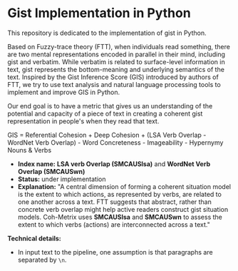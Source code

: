# Gist Implementation in Python
This repository is dedicated to the implementation of gist in Python. 

Based on Fuzzy-trace theory (FTT), when individuals read something, there are two mental representations encoded in parallel in their mind, including gist and verbatim. While verbatim is related to surface-level information in text, gist represents the bottom-meaning and underlying semantics of the text. Inspired by the Gist Inference Score (GIS) introduced by authors of FTT, we try to use text analysis and natural language processing tools to implement and improve GIS in Python. 

Our end goal is to have a metric that gives us an understanding of the potential and capacity of a piece of text in creating a coherent gist representation in people's when they read that text.

GIS = Referential Cohesion + Deep Cohesion + (LSA Verb Overlap - WordNet Verb Overlap) - Word Concreteness - Imageability - Hypernymy Nouns & Verbs

* **Index name:** **LSA verb Overlap (SMCAUSlsa)** and **WordNet Verb Overlap (SMCAUSwn)**
* **Status:** under implementation
* **Explanation:** "A central dimension of forming a coherent situation model is the extent to which actions, as represented by verbs, are related to one another across a text. FTT suggests that abstract, rather than concrete verb overlap might help active readers construct gist situation models. Coh-Metrix uses **SMCAUSlsa** and **SMCAUSwn** to assess the extent to which verbs (actions) are interconnected across a text."


**Technical details:**
* In input text to the pipeline, one assumption is that paragraphs are separated by `\n`.
